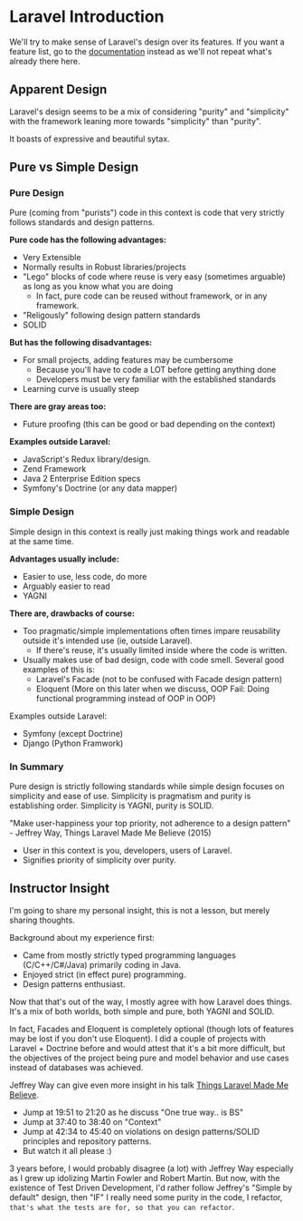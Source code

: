 # Laravel Introduction

We'll try to make sense of Laravel's design over its features. If you want a feature list, go to the [documentation](https://laravel.com/docs/5.8) instead as we'll not repeat what's already there here.

## Apparent Design

Laravel's design seems to be a mix of considering "purity" and "simplicity" with the framework leaning more towards "simplicity" than "purity".

It boasts of expressive and beautiful sytax.

## Pure vs Simple Design

### Pure Design
Pure (coming from "purists") code in this context is code that very strictly follows standards and design patterns.

__Pure code has the following advantages:__
- Very Extensible
- Normally results in Robust libraries/projects
- "Lego" blocks of code where reuse is very easy (sometimes arguable) as long as you know what you are doing
    - In fact, pure code can be reused without framework, or in any framework.
- "Religously" following design pattern standards
- SOLID

__But has the following disadvantages:__
- For small projects, adding features may be cumbersome
    - Because you'll have to code a LOT before getting anything done
    - Developers must be very familiar with the established standards
- Learning curve is usually steep

__There are gray areas too:__
- Future proofing (this can be good or bad depending on the context)

__Examples outside Laravel:__
- JavaScript's Redux library/design.
- Zend Framework
- Java 2 Enterprise Edition specs
- Symfony's Doctrine (or any data mapper)

### Simple Design

Simple design in this context is really just making things work and readable at the same time.

__Advantages usually include:__
- Easier to use, less code, do more
- Arguably easier to read
- YAGNI

__There are, drawbacks of course:__
- Too pragmatic/simple implementations often times impare reusability outside it's intended use (ie, outside Laravel).
    - If there's reuse, it's usually limited inside where the code is written.
- Usually makes use of bad design, code with code smell. Several good examples of this is:
    - Laravel's Facade (not to be confused with Facade design pattern)
    - Eloquent (More on this later when we discuss, OOP Fail: Doing functional programming instead of OOP in OOP)

Examples outside Laravel:
- Symfony (except Doctrine)
- Django (Python Framwork)

### In Summary

Pure design is strictly following standards while simple design focuses on simplicity and ease of use. Simplicity is pragmatism and purity is establishing order. Simplicity is YAGNI, purity is SOLID.

"Make user-happiness your top priority, not adherence to a design pattern" - Jeffrey Way, Things Laravel Made Me Believe (2015)
- User in this context is you, developers, users of Laravel.
- Signifies priority of simplicity over purity.

## Instructor Insight

I'm going to share my personal insight, this is not a lesson, but merely sharing thoughts.

Background about my experience first:
- Came from mostly strictly typed programming languages (C/C++/C#/Java) primarily coding in Java.
- Enjoyed strict (in effect pure) programming.
- Design patterns enthusiast.

Now that that's out of the way, I mostly agree with how Laravel does things. It's a mix of both worlds, both simple and pure, both YAGNI and SOLID.

In fact, Facades and Eloquent is completely optional (though lots of features may be lost if you don't use Eloquent). I did a couple of projects with Laravel + Doctrine before and would attest that it's a bit more difficult, but the objectives of the project being pure and model behavior and use cases instead of databases was achieved.

Jeffrey Way can give even more insight in his talk [Things Laravel Made Me Believe](https://www.youtube.com/watch?v=mDotS5BDqRM).
- Jump at 19:51 to 21:20 as he discuss "One true way.. is BS"
- Jump at 37:40 to 38:40 on "Context"
- Jump at 42:34 to 45:40 on violations on design patterns/SOLID principles and repository patterns.
- But watch it all please :)

3 years before, I would probably disagree (a lot) with Jeffrey Way especially as I grew up idolizing Martin Fowler and Robert Martin. But now, with the existence of Test Driven Development, I'd rather follow Jeffrey's "Simple by default" design, then "IF" I really need some purity in the code, I refactor, `that's what the tests are for, so that you can refactor`.